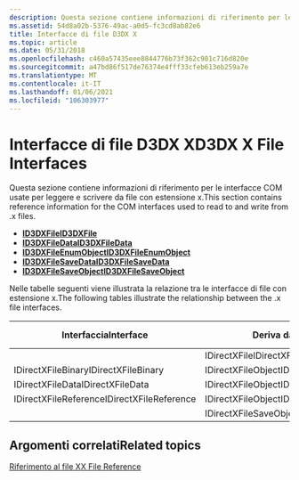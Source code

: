 ```yaml
---
description: Questa sezione contiene informazioni di riferimento per le interfacce COM usate per leggere e scrivere da file con estensione x.
ms.assetid: 54d8a02b-5376-49ac-a0d5-fc3cd8ab82e6
title: Interfacce di file D3DX X
ms.topic: article
ms.date: 05/31/2018
ms.openlocfilehash: c460a57435eee8844776b73f362c981c716d820e
ms.sourcegitcommit: a47bd86f517de76374e4fff33cfeb613eb259a7e
ms.translationtype: MT
ms.contentlocale: it-IT
ms.lasthandoff: 01/06/2021
ms.locfileid: "106303977"
---
```

# <a name="d3dx-x-file-interfaces"></a><span data-ttu-id="82f3b-103">Interfacce di file D3DX X</span><span class="sxs-lookup"><span data-stu-id="82f3b-103">D3DX X File Interfaces</span></span>

<span data-ttu-id="82f3b-104">Questa sezione contiene informazioni di riferimento per le interfacce COM usate per leggere e scrivere da file con estensione x.</span><span class="sxs-lookup"><span data-stu-id="82f3b-104">This section contains reference information for the COM interfaces used to read to and write from .x files.</span></span>

-   [<span data-ttu-id="82f3b-105">**ID3DXFile**</span><span class="sxs-lookup"><span data-stu-id="82f3b-105">**ID3DXFile**</span></span>](id3dxfile.md)
-   [<span data-ttu-id="82f3b-106">**ID3DXFileData**</span><span class="sxs-lookup"><span data-stu-id="82f3b-106">**ID3DXFileData**</span></span>](id3dxfiledata.md)
-   [<span data-ttu-id="82f3b-107">**ID3DXFileEnumObject**</span><span class="sxs-lookup"><span data-stu-id="82f3b-107">**ID3DXFileEnumObject**</span></span>](id3dxfileenumobject.md)
-   [<span data-ttu-id="82f3b-108">**ID3DXFileSaveData**</span><span class="sxs-lookup"><span data-stu-id="82f3b-108">**ID3DXFileSaveData**</span></span>](id3dxfilesavedata.md)
-   [<span data-ttu-id="82f3b-109">**ID3DXFileSaveObject**</span><span class="sxs-lookup"><span data-stu-id="82f3b-109">**ID3DXFileSaveObject**</span></span>](id3dxfilesaveobject.md)

<span data-ttu-id="82f3b-110">Nelle tabelle seguenti viene illustrata la relazione tra le interfacce di file con estensione x.</span><span class="sxs-lookup"><span data-stu-id="82f3b-110">The following tables illustrate the relationship between the .x file interfaces.</span></span>



| <span data-ttu-id="82f3b-111">Interfaccia</span><span class="sxs-lookup"><span data-stu-id="82f3b-111">Interface</span></span>             | <span data-ttu-id="82f3b-112">Deriva da</span><span class="sxs-lookup"><span data-stu-id="82f3b-112">Derives from</span></span>           | <span data-ttu-id="82f3b-113">Deriva da</span><span class="sxs-lookup"><span data-stu-id="82f3b-113">Derives from</span></span> |
|-----------------------|------------------------|--------------|
|                       | <span data-ttu-id="82f3b-114">IDirectXFile</span><span class="sxs-lookup"><span data-stu-id="82f3b-114">IDirectXFile</span></span>           | <span data-ttu-id="82f3b-115">IUnknown</span><span class="sxs-lookup"><span data-stu-id="82f3b-115">IUnknown</span></span>     |
| <span data-ttu-id="82f3b-116">IDirectXFileBinary</span><span class="sxs-lookup"><span data-stu-id="82f3b-116">IDirectXFileBinary</span></span>    | <span data-ttu-id="82f3b-117">IDirectXFileObject</span><span class="sxs-lookup"><span data-stu-id="82f3b-117">IDirectXFileObject</span></span>     | <span data-ttu-id="82f3b-118">IUnknown</span><span class="sxs-lookup"><span data-stu-id="82f3b-118">IUnknown</span></span>     |
| <span data-ttu-id="82f3b-119">IDirectXFileData</span><span class="sxs-lookup"><span data-stu-id="82f3b-119">IDirectXFileData</span></span>      | <span data-ttu-id="82f3b-120">IDirectXFileObject</span><span class="sxs-lookup"><span data-stu-id="82f3b-120">IDirectXFileObject</span></span>     | <span data-ttu-id="82f3b-121">IUnknown</span><span class="sxs-lookup"><span data-stu-id="82f3b-121">IUnknown</span></span>     |
| <span data-ttu-id="82f3b-122">IDirectXFileReference</span><span class="sxs-lookup"><span data-stu-id="82f3b-122">IDirectXFileReference</span></span> | <span data-ttu-id="82f3b-123">IDirectXFileObject</span><span class="sxs-lookup"><span data-stu-id="82f3b-123">IDirectXFileObject</span></span>     | <span data-ttu-id="82f3b-124">IUnknown</span><span class="sxs-lookup"><span data-stu-id="82f3b-124">IUnknown</span></span>     |
|                       | <span data-ttu-id="82f3b-125">IDirectXFileSaveObject</span><span class="sxs-lookup"><span data-stu-id="82f3b-125">IDirectXFileSaveObject</span></span> | <span data-ttu-id="82f3b-126">IUnknown</span><span class="sxs-lookup"><span data-stu-id="82f3b-126">IUnknown</span></span>     |



 

## <a name="related-topics"></a><span data-ttu-id="82f3b-127">Argomenti correlati</span><span class="sxs-lookup"><span data-stu-id="82f3b-127">Related topics</span></span>

<dl> <dt>

[<span data-ttu-id="82f3b-128">Riferimento al file X</span><span class="sxs-lookup"><span data-stu-id="82f3b-128">X File Reference</span></span>](dx9-graphics-reference-d3dx-x-file.md)
</dt> </dl>

 

 




